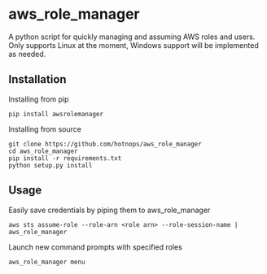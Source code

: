 # aws_role_manager
A python script for quickly managing and assuming AWS roles and users. Only supports Linux at the moment, Windows support will be implemented as needed.

## Installation
Installing from pip
```
pip install awsrolemanager
```

Installing from source
```
git clone https://github.com/hotnops/aws_role_manager
cd aws_role_manager
pip install -r requirements.txt
python setup.py install
```


## Usage

Easily save credentials by piping them to aws_role_manager

```
aws sts assume-role --role-arn <role arn> --role-session-name | aws_role_manager
```

Launch new command prompts with specified roles
```
aws_role_manager menu
```


